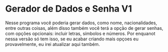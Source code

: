 # Gerador de Dados e Senha V1
Nesse programa você poderia gerar dados, como nome, nacionalidades, entre outras coisas, além disso também você terá a opção de gerar senhas, com opções opcionais: incluir letras, símbolos e números.
Por enquanot nessa versão só tem isso, se eu acabar criando mais opçoes eu provavelmente, eu irei atualizar aqui também. 
